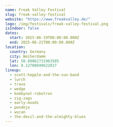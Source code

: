 ```yaml
---
name: Freak Valley Festival
slug: freak-valley-festival
website: "https://www.freakvalley.de/"
logo: /img/festivals/freak-valley-festival.png
isIndoor: false
dates:
  start: 2025-06-19T00:00:00.000Z
  end: 2025-06-21T00:00:00.000Z
location:
  country: Germany
  city: Weiherdamm
  lat: 50.89062731963505
  lon: 8.12708699622017
lineup:
  - scott-hepple-and-the-sun-band
  - lurch
  - travo
  - wedge
  - kombynat-robotron
  - zig-zags
  - early-moods
  - pendejo
  - wucan
  - the-devil-and-the-almighty-blues
---
```

